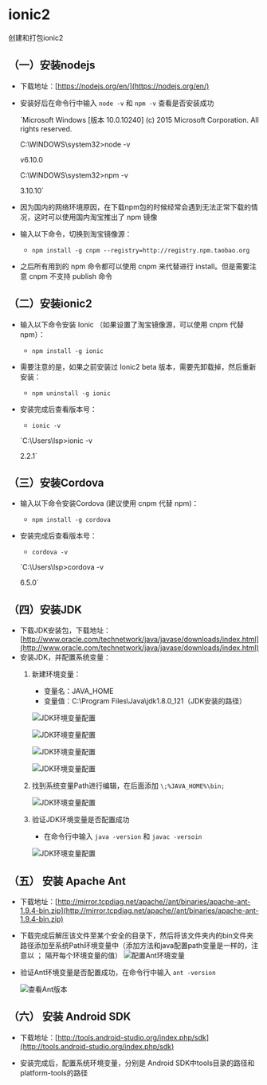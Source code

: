 # ionic2
创建和打包ionic2

## （一）安装nodejs

* 下载地址：[https://nodejs.org/en/](https://nodejs.org/en/)
* 安装好后在命令行中输入 `node -v` 和 `npm -v` 查看是否安装成功

    `Microsoft Windows [版本 10.0.10240]
    (c) 2015 Microsoft Corporation. All rights reserved. 

    C:\WINDOWS\system32>node -v
    
    v6.10.0

    C:\WINDOWS\system32>npm -v
    
    3.10.10`

* 因为国内的网络环境原因，在下载npm包的时候经常会遇到无法正常下载的情况，这时可以使用国内淘宝推出了 npm 镜像
* 输入以下命令，切换到淘宝镜像源：

    * `npm install -g cnpm --registry=http://registry.npm.taobao.org`

* 之后所有用到的 npm 命令都可以使用 cnpm 来代替进行 install。但是需要注意 cnpm 不支持 publish 命令


## （二）安装ionic2

* 输入以下命令安装 Ionic （如果设置了淘宝镜像源，可以使用 cnpm 代替 npm）：

    * `npm install -g ionic`
    
* 需要注意的是，如果之前安装过 Ionic2 beta 版本，需要先卸载掉，然后重新安装：
    
    * `npm uninstall -g ionic`

* 安装完成后查看版本号：
    * `ionic -v`
    
    `C:\Users\lsp>ionic -v
     
     2.2.1`

## （三）安装Cordova

* 输入以下命令安装Cordova (建议使用 cnpm 代替 npm)：

    * `npm install -g cordova`
    
* 安装完成后查看版本号：
    * `cordova -v`
    
    `C:\Users\lsp>cordova -v

     6.5.0`

## （四）安装JDK

* 下载JDK安装包，下载地址：[http://www.oracle.com/technetwork/java/javase/downloads/index.html](http://www.oracle.com/technetwork/java/javase/downloads/index.html)
* 安装JDK，并配置系统变量：
    1. 新建环境变量：
        * 变量名：JAVA_HOME
        * 变量值：C:\Program Files\Java\jdk1.8.0_121（JDK安装的路径）

        ![JDK环境变量配置](images/jdk-01.png) 

        ![JDK环境变量配置](images/jdk-02.png)

        ![JDK环境变量配置](images/jdk-03.png)

        ![JDK环境变量配置](images/jdk-04.png)

    2. 找到系统变量Path进行编辑，在后面添加 `\;%JAVA_HOME%\bin;`
    
        ![JDK环境变量配置](images/jdk-05.png)

    3. 验证JDK环境变量是否配置成功
        * 在命令行中输入 `java -version` 和 `javac -versoin`

        ![JDK环境变量配置](images/jdk-07.png)

## （五） 安装 Apache Ant

* 下载地址：[http://mirror.tcpdiag.net/apache//ant/binaries/apache-ant-1.9.4-bin.zip](http://mirror.tcpdiag.net/apache//ant/binaries/apache-ant-1.9.4-bin.zip)
* 下载完成后解压该文件至某个安全的目录下，然后将该文件夹内的bin文件夹路径添加至系统Path环境变量中（添加方法和java配置path变量是一样的，注意以 ； 隔开每个环境变量的值）
    ![配置Ant环境变量](images/ant-01.png)

* 验证Ant环境变量是否配置成功，在命令行中输入 `ant -version`

    ![查看Ant版本](images/ant-02.png)

## （六） 安装 Android SDK

* 下载地址：[http://tools.android-studio.org/index.php/sdk](http://tools.android-studio.org/index.php/sdk)

* 安装完成后，配置系统环境变量，分别是 Android SDK中tools目录的路径和platform-tools的路径

